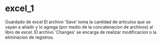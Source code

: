 # excel_1
Guardado de excel
El archivo 'Save' toma la cantidad de articulos que se vayan a añadir y lo agrega (por medio de la concatenacion de archivos) al libro de excel.
El archivo 'Changes' se encarga de realizar modificacion o la eliminacion de registros. 
